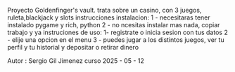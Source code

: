 Proyecto Goldenfinger's vault.
trata sobre un casino, con 3 juegos, ruleta,blackjack y slots
instrucciones instalacion: 
  1 - necesitaras tener instalado pygame y rich, python 
  2 - no ncesitas instalar mas nada, copiar trabajo y ya
instruciones de uso:
1- registrate o inicia sesion con tus datos
2 - elije una opcion en el menu
3 - puedes jugar a los distintos juegos, ver tu perfil y tu historial y depositar o retirar dinero

Autor : Sergio Gil Jimenez curso 2025 - 05 - 12
